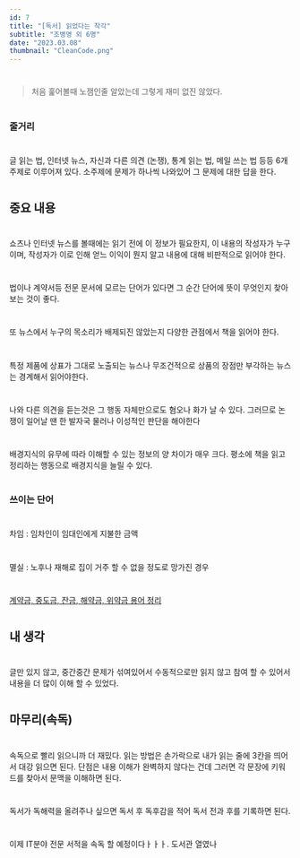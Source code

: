 ```yaml
---
id: 7
title: "[독서] 읽었다는 착각"
subtitle: "조병영 외 6명"
date: "2023.03.08"
thumbnail: "CleanCode.png"
---
```

#
#
> 처음 훑어볼때 노잼인줄 알았는데 그렇게 재미 없진 않았다. 
#
### 줄거리
#
글 읽는 법, 인터넷 뉴스, 자신과 다른 의견 (논쟁), 통계 읽는 법, 메일 쓰는 법 등등 6개 주제로 이루어져 있다. 소주제에 문제가 하나씩 나와있어 그 문제에 대한 답을 한다. 
#
## 중요 내용
#
쇼츠나 인터넷 뉴스를 볼때에는 읽기 전에 이 정보가 필요한지, 이 내용의 작성자가 누구이며, 작성자가 이로 인해 얻느 이익이 뭔지 알고 내용에 대해 비판적으로 읽어야 한다.
#
법이나 계약서등 전문 문서에 모르는 단어가 있다면 그 순간 단어에 뜻이 무엇인지 찾아보는 것이 좋다.
#
또 뉴스에서 누구의 목소리가 배제되진 않았는지 다양한 관점에서 책을 읽어야 한다.
#
특정 제품에 상표가 그대로 노출되는 뉴스나 무조건적으로 상품의 장점만 부각하는 뉴스는 경계해서 읽어야한다.
#
나와 다른 의견을 듣는것은 그 행동 자체만으로도 혐오나 화가 날 수 있다. 그러므로 논쟁이 일어날 땐 한 발자국 물러나 이성적인 판단을 해야한다
#
배경지식의 유무에 따라 이해할 수 있는 정보의 양 차이가 매우 크다. 평소에 책을 읽고 정리하는 행동으로 배경지식을 늘릴 수 있다. 
#
### 쓰이는 단어
#
차임 : 임차인이 임대인에게 지불한 금액
#
멸실 : 노후나 재해로 집이 거주 할 수 없을 정도로 망가진 경우
#
[계약금, 중도금, 잔금, 해약금, 위약금 용어 정리](https://m.blog.naver.com/bbodaese/222029393673)
#
## 내 생각
#
글만 있지 않고, 중간중간 문제가 섞여있어서 수동적으로만 읽지 않고 참여 할 수 있어서 내용을 더 많이 이해 할 수 있었다. 
#
## 마무리(속독)
#
속독으로 빨리 읽으니까 더 재밌다. 읽는 방법은 손가락으로 내가 읽는 줄에 3칸을 띄어서 대강 읽으면 된다.
단점은 내용 이해가 완벽하지 않다는 건데 그러면 각 문장에 키워드를 찾아서 문맥을 이해하면 된다.
#
독서가 독해력을 올려주나 싶으면 독서 후 독후감을 적어 독서 전과 후를 기록하면 된다.
#
이제 IT분야 전문 서적을 속독 할 예정이다ㅏㅏㅏ.
도서관 열였나
#